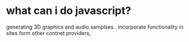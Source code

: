 # what can i do javascript? 
generating 3D graphics and audio samplses..
incorporate functionality in sites form other contnet providers, 

